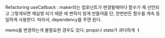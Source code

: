 Refactoring
useCallback : maker라는 컴포넌트가 변경될때마다 함수가 재 선언되고 그렇게되면 재실행 되기 때문 에 변하지 않게 만들어줌
단, 한번만든 함수를 계속 동일하게 사용한다. 따라서, dependency를 주면 된다.

memo를 변경하는게 불필요한 경우도 있다.
props나 state가 과다하게 ㅕ